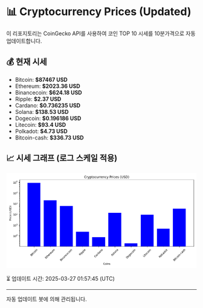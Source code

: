
# 📊 Cryptocurrency Prices (Updated)

이 리포지토리는 CoinGecko API를 사용하여 코인 TOP 10 시세를 10분가격으로 자동 업데이트합니다.

## 💰 현재 시세
- Bitcoin: **$87467 USD**
- Ethereum: **$2023.36 USD**
- Binancecoin: **$624.18 USD**
- Ripple: **$2.37 USD**
- Cardano: **$0.736235 USD**
- Solana: **$138.53 USD**
- Dogecoin: **$0.196186 USD**
- Litecoin: **$93.4 USD**
- Polkadot: **$4.73 USD**
- Bitcoin-cash: **$336.73 USD**

## 📈 시세 그래프 (로그 스케일 적용)
![Crypto Prices](crypto_prices.png)

⏳ 업데이트 시간: 2025-03-27 01:57:45 (UTC)

---
자동 업데이트 봇에 의해 관리됩니다.

